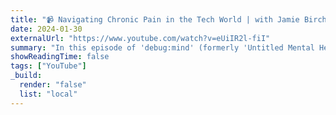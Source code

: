```yaml
---
title: "📹 Navigating Chronic Pain in the Tech World | with Jamie Birch | debug:mind #2"
date: 2024-01-30
externalUrl: "https://www.youtube.com/watch?v=eUiIR2l-fiI"
summary: "In this episode of 'debug:mind' (formerly 'Untitled Mental Health Project') I delve into the often overlooked intersection of chronic pain and mental health in the tech industry with Jamie Birch (aka 'LinguaBrowse', TSC Chair of NativeScript), a software engineer who navigated a significant career transition due to chronic pain. We explore the importance of open conversations, support networks, and adapting work cultures to accommodate and understand chronic pain. Jamie shares personal insights on maintaining productivity and a positive outlook, emphasizing work-life balance, acceptance, and the role of tech in fostering accessibility. Join us as we shed light on the crucial link between physical well-being and mental health in our professional lives."
showReadingTime: false
tags: ["YouTube"]
_build:
  render: "false"
  list: "local"
---
```

